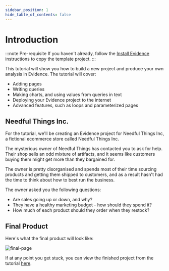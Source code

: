 ```yaml
---
sidebar_position: 1
hide_table_of_contents: false
---
```


# Introduction
:::note Pre-requisite
If you haven't already, follow the [Install Evidence](/getting-started/install-evidence) instructions to copy the template project.
:::

This tutorial will show you how to build a new project and produce your own analysis in Evidence. The tutorial will cover:
- Adding pages
- Writing queries
- Making charts, and using values from queries in text
- Deploying your Evidence project to the internet
- Advanced features, such as loops and parameterized pages

## Needful Things Inc.

For the tutorial, we'll be creating an Evidence project for Needful Things Inc, a fictional ecommerce store called Needful Things Inc.

The mysterious owner of Needful Things has contacted you to ask for help. Their shop sells an odd mixture of artifacts, and it seems like customers buying them might get more than they bargained for.

The owner is pretty disorganised and spends most of their time sourcing products and getting them shipped to customers, and as a result hasn't had the time to think about how to best run the business.

The owner asked you the following questions:
- Are sales going up or down, and why?
- They have a healthy marketing budget - how should they spend it?
- How much of each product should they order when they restock?

## Final Product

Here's what the final product will look like:

<div style={{textAlign: 'center'}}>

![final-page](/img/tutorial-img/needful-things-final-product-v2.gif)

</div>

If at any point you get stuck, you can view the finished project from the tutorial [here](https://github.com/evidence-dev/tutorial).